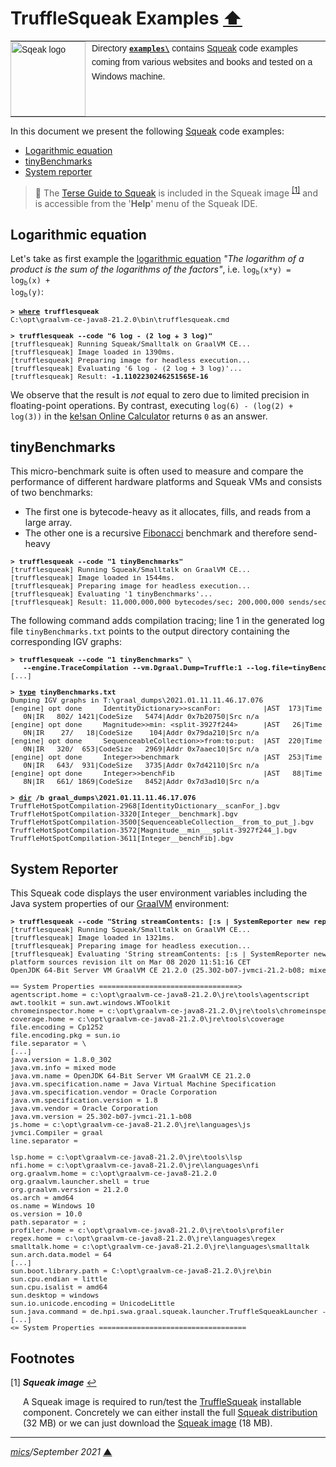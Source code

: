 # <span id="top">TruffleSqueak Examples</span> <span style="size:30%;"><a href="../README.md">⬆</a></span>

<table style="font-family:Helvetica,Arial;font-size:14px;line-height:1.6;">
  <tr>
  <td style="border:0;padding:0 10px 0 0;min-width:120px;"><a href="https://squeak.org/"><img src="https://squeak.org/static/img/balloon.svg" width="120" alt="Sqeak logo"/></a></td>
  <td style="border:0;padding:0;vertical-align:text-top;">Directory <a href="./"><b><code>examples\</code></b></a> contains <a href="https://squeak.org/" rel="external">Squeak</a> code examples coming from various websites and books and tested on a Windows machine.
  </td>
  </tr>
</table>

In this document we present the following [Squeak] code examples:

- [Logarithmic equation](#log)
- [tinyBenchmarks](#tiny_benchmarks)
- [System reporter](#system_reporter)

> **:mag_right:** The [Terse Guide to Squeak][squeak_guide] is included in the Squeak image <sup id="anchor_01"><a href="#footnote_01">[1]</a></sup> and is accessible from the '**Help**' menu of the Squeak IDE.

## <span id="log">Logarithmic equation</span>

Let's take as first example the [logarithmic equation][wiki_logarithm] *"The logarithm of a product is the sum of the logarithms of the factors"*, i.e. <code>log<sub>b</sub>(x*y) = log<sub>b</sub>(x) + log<sub>b</sub>(y)</code>:

<pre style="font-size:80%;">
<b>&gt; <a href="https://docs.microsoft.com/en-us/windows-server/administration/windows-commands/where">where</a> trufflesqueak</b>
C:\opt\graalvm-ce-java8-21.2.0\bin\trufflesqueak.cmd
&nbsp;
<b>&gt; trufflesqueak --code "6 log - (2 log + 3 log)"</b>
[trufflesqueak] Running Squeak/Smalltalk on GraalVM CE...
[trufflesqueak] Image loaded in 1390ms.
[trufflesqueak] Preparing image for headless execution...
[trufflesqueak] Evaluating '6 log - (2 log + 3 log)'...
[trufflesqueak] Result: <b>-1.1102230246251565E-16</b>
</pre>

We observe that the result is *not* equal to zero due to limited precision in floating-point operations. By contrast, executing `log(6) - (log(2) + log(3))` in the [ke!san Online Calculator][keisan] returns `0` as an answer.

<!--
<b>&gt; trufflesqueak --code "3 raisedTo: 32" images\TruffleSqueak-20.2.0.image</b>
[trufflesqueak] Running Squeak/Smalltalk on OpenJDK 64-Bit GraalVM CE 20.3.0 (Graal-compiled)...
[trufflesqueak] Image loaded in 3822ms.
Preparing image for headless execution...
[trufflesqueak] Evaluating '3 raisedTo: 32'...
[trufflesqueak] Result: 1853020188851841
-->

## <span id="tiny_benchmarks">tinyBenchmarks</span>

This micro-benchmark suite is often used to measure and compare the performance of different hardware platforms and Squeak VMs and consists of two benchmarks:
- The first one is bytecode-heavy as it allocates, fills, and reads from a large array.
- The other one is a recursive [Fibonacci][wiki_fibonacci] benchmark and therefore send-heavy

<pre style="font-size:80%;">
<b>&gt; trufflesqueak --code "1 tinyBenchmarks"</b>
[trufflesqueak] Running Squeak/Smalltalk on GraalVM CE...
[trufflesqueak] Image loaded in 1544ms.
[trufflesqueak] Preparing image for headless execution...
[trufflesqueak] Evaluating '1 tinyBenchmarks'...
[trufflesqueak] Result: 11,000,000,000 bytecodes/sec; 200,000,000 sends/sec
</pre>

The following command adds compilation tracing; line 1 in the
generated log file `tinyBenchmarks.txt` points to the output directory
containing the corresponding IGV graphs:

<pre style="font-size:80%;">
<b>&gt; trufflesqueak --code "1 tinyBenchmarks" \
   --engine.TraceCompilation --vm.Dgraal.Dump=Truffle:1 --log.file=tinyBenchmarks.txt</b>
[...]
&nbsp;
<b>&gt; <a href="https://docs.microsoft.com/en-us/windows-server/administration/windows-commands/type">type</a> tinyBenchmarks.txt</b>
Dumping IGV graphs in T:\graal_dumps\2021.01.11.11.46.17.076
[engine] opt done     IdentityDictionary&gt;&gt;scanFor:          |AST  173|Time  610( 523+87  )ms|Tier 2|Inlined   1Y
   0N|IR   802/ 1421|CodeSize   5474|Addr 0x7b20750|Src n/a
[engine] opt done     Magnitude&gt;&gt;min: &lt;split-3927f244&gt;      |AST   26|Time   59(  56+3   )ms|Tier 2|Inlined   0Y
   0N|IR    27/   18|CodeSize    104|Addr 0x79da210|Src n/a
[engine] opt done     SequenceableCollection&gt;&gt;from:to:put:  |AST  220|Time  346( 306+41  )ms|Tier 2|Inlined   1Y
   0N|IR   320/  653|CodeSize   2969|Addr 0x7aaec10|Src n/a
[engine] opt done     Integer&gt;&gt;benchmark                    |AST  253|Time 1575(1523+52  )ms|Tier 2|Inlined   3Y
   0N|IR   643/  931|CodeSize   3735|Addr 0x7d42110|Src n/a
[engine] opt done     Integer&gt;&gt;benchFib                     |AST   88|Time 1640(1548+93  )ms|Tier 2|Inlined   6Y
   8N|IR   661/ 1869|CodeSize   8452|Addr 0x7d3ad10|Src n/a
&nbsp
<b>&gt; <a href="https://docs.microsoft.com/en-us/windows-server/administration/windows-commands/dir">dir</a> /b graal_dumps\2021.01.11.11.46.17.076</b>
TruffleHotSpotCompilation-2968[IdentityDictionary__scanFor_].bgv
TruffleHotSpotCompilation-3320[Integer__benchmark].bgv
TruffleHotSpotCompilation-3500[SequenceableCollection__from_to_put_].bgv
TruffleHotSpotCompilation-3572[Magnitude__min___split-3927f244_].bgv
TruffleHotSpotCompilation-3611[Integer__benchFib].bgv
</pre>

## <span id="system_reporter">System Reporter</span>

This Squeak code displays the user environment variables including the Java system properties of our [GraalVM] environment:

<pre style="font-size:80%;">
<b>&gt; trufflesqueak --code "String streamContents: [:s | SystemReporter new reportVM: s] limitedTo: 10000"</b>
[trufflesqueak] Running Squeak/Smalltalk on GraalVM CE...
[trufflesqueak] Image loaded in 1321ms.
[trufflesqueak] Preparing image for headless execution...
[trufflesqueak] Evaluating 'String streamContents: [:s | SystemReporter new reportVM: s] limitedTo: 10000'...
platform sources revision ilt on Mar 08 2020 11:51:16 CET
OpenJDK 64-Bit Server VM GraalVM CE 21.2.0 (25.302-b07-jvmci-21.2-b08; mixed mode)
&nbsp;
== System Properties =================================>
agentscript.home = c:\opt\graalvm-ce-java8-21.2.0\jre\tools\agentscript
awt.toolkit = sun.awt.windows.WToolkit
chromeinspector.home = c:\opt\graalvm-ce-java8-21.2.0\jre\tools\chromeinspector
coverage.home = c:\opt\graalvm-ce-java8-21.2.0\jre\tools\coverage
file.encoding = Cp1252
file.encoding.pkg = sun.io
file.separator = \
[...]
java.version = 1.8.0_302
java.vm.info = mixed mode
java.vm.name = OpenJDK 64-Bit Server VM GraalVM CE 21.2.0
java.vm.specification.name = Java Virtual Machine Specification
java.vm.specification.vendor = Oracle Corporation
java.vm.specification.version = 1.8
java.vm.vendor = Oracle Corporation
java.vm.version = 25.302-b07-jvmci-21.1-b08
js.home = c:\opt\graalvm-ce-java8-21.2.0\jre\languages\js
jvmci.Compiler = graal
line.separator =

lsp.home = c:\opt\graalvm-ce-java8-21.2.0\jre\tools\lsp
nfi.home = c:\opt\graalvm-ce-java8-21.2.0\jre\languages\nfi
org.graalvm.home = c:\opt\graalvm-ce-java8-21.2.0
org.graalvm.launcher.shell = true
org.graalvm.version = 21.2.0
os.arch = amd64
os.name = Windows 10
os.version = 10.0
path.separator = ;
profiler.home = c:\opt\graalvm-ce-java8-21.2.0\jre\tools\profiler
regex.home = c:\opt\graalvm-ce-java8-21.2.0\jre\languages\regex
smalltalk.home = c:\opt\graalvm-ce-java8-21.2.0\jre\languages\smalltalk
sun.arch.data.model = 64
[...]
sun.boot.library.path = C:\opt\graalvm-ce-java8-21.2.0\jre\bin
sun.cpu.endian = little
sun.cpu.isalist = amd64
sun.desktop = windows
sun.io.unicode.encoding = UnicodeLittle
sun.java.command = de.hpi.swa.graal.squeak.launcher.TruffleSqueakLauncher --polyglot --code String streamContents: [:s | SystemReporter new reportVM: s] limitedTo: 10000 TruffleSqueak-21.2.0.image
[...]
<= System Properties ===================================
</pre>


## <span id="footnotes">Footnotes</span>

<a name="footnote_01">[1]</a> ***Squeak image*** [↩](#anchor_01)

<p style="margin:0 0 1em 20px;">
A Squeak image is required to run/test the <a href="https://github.com/hpi-swa/trufflesqueak">TruffleSqueak</a> installable component. Concretely we can either install the full <a href="https://squeak.org/downloads/">Squeak distribution</a> (32 MB) or we can just download the <a href="https://squeak.org/downloads/">Squeak image</a> (18 MB).
</p>

***

*[mics](https://lampwww.epfl.ch/~michelou/)/September 2021* [**&#9650;**](#top)
<span id="bottom">&nbsp;</span>

<!-- link refs -->

[graalvm]: https://www.graalvm.org/
[keisan]: https://keisan.casio.com/calculator
[squeak]: https://squeak.org/
[squeak_guide]: https://wiki.squeak.org/squeak/5699
[wiki_fibonacci]: https://wiki.squeak.org/squeak/1481
[wiki_logarithm]: https://en.wikipedia.org/wiki/Logarithm
